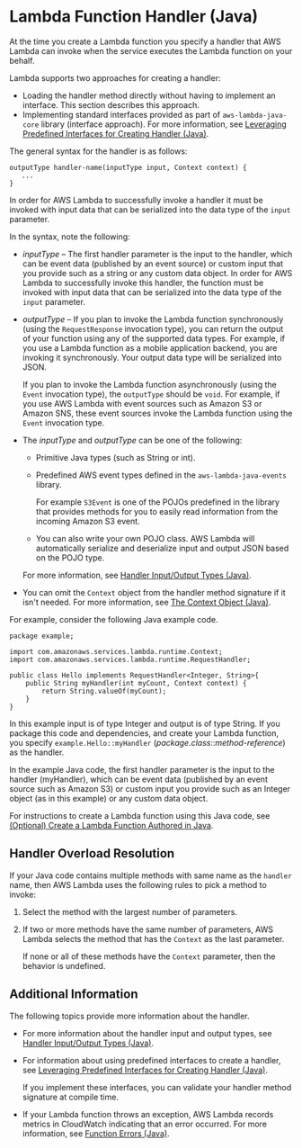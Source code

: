 # Lambda Function Handler \(Java\)<a name="java-programming-model-handler-types"></a>

At the time you create a Lambda function you specify a handler that AWS Lambda can invoke when the service executes the Lambda function on your behalf\. 

Lambda supports two approaches for creating a handler: 
+ Loading the handler method directly without having to implement an interface\. This section describes this approach\.
+  Implementing standard interfaces provided as part of `aws-lambda-java-core` library \(interface approach\)\. For more information, see [Leveraging Predefined Interfaces for Creating Handler \(Java\)](java-handler-using-predefined-interfaces.md)\. 

The general syntax for the handler is as follows:

```
outputType handler-name(inputType input, Context context) {
   ...
}
```

In order for AWS Lambda to successfully invoke a handler it must be invoked with input data that can be serialized into the data type of the `input` parameter\. 

In the syntax, note the following:
+  *inputType* – The first handler parameter is the input to the handler, which can be event data \(published by an event source\) or custom input that you provide such as a string or any custom data object\. In order for AWS Lambda to successfully invoke this handler, the function must be invoked with input data that can be serialized into the data type of the `input` parameter\.
+ *outputType* – If you plan to invoke the Lambda function synchronously \(using the `RequestResponse` invocation type\), you can return the output of your function using any of the supported data types\. For example, if you use a Lambda function as a mobile application backend, you are invoking it synchronously\. Your output data type will be serialized into JSON\. 

  If you plan to invoke the Lambda function asynchronously \(using the `Event` invocation type\), the `outputType` should be `void`\. For example, if you use AWS Lambda with event sources such as Amazon S3 or Amazon SNS, these event sources invoke the Lambda function using the `Event` invocation type\.
+ The *inputType* and *outputType* can be one of the following:
  + Primitive Java types \(such as String or int\)\.
  + Predefined AWS event types defined in the `aws-lambda-java-events` library\. 

    For example `S3Event` is one of the POJOs predefined in the library that provides methods for you to easily read information from the incoming Amazon S3 event\.
  + You can also write your own POJO class\. AWS Lambda will automatically serialize and deserialize input and output JSON based on the POJO type\. 

  For more information, see [Handler Input/Output Types \(Java\)](java-programming-model-req-resp.md)\.
+ You can omit the `Context` object from the handler method signature if it isn't needed\. For more information, see [The Context Object \(Java\)](java-context-object.md)\.

For example, consider the following Java example code\. 

```
package example;

import com.amazonaws.services.lambda.runtime.Context; 
import com.amazonaws.services.lambda.runtime.RequestHandler;

public class Hello implements RequestHandler<Integer, String>{
    public String myHandler(int myCount, Context context) {
        return String.valueOf(myCount);
    }
}
```

In this example input is of type Integer and output is of type String\. If you package this code and dependencies, and create your Lambda function, you specify `example.Hello::myHandler` \(*package*\.*class*::*method\-reference*\) as the handler\. 

In the example Java code, the first handler parameter is the input to the handler \(myHandler\), which can be event data \(published by an event source such as Amazon S3\) or custom input you provide such as an Integer object \(as in this example\) or any custom data object\. 

For instructions to create a Lambda function using this Java code, see [\(Optional\) Create a Lambda Function Authored in Java](get-started-step4-optional.md)\.

## Handler Overload Resolution<a name="java-programming-model-handler-types-overload-resolution"></a>

If your Java code contains multiple methods with same name as the `handler` name, then AWS Lambda uses the following rules to pick a method to invoke:

1. Select the method with the largest number of parameters\.

1. If two or more methods have the same number of parameters, AWS Lambda selects the method that has the `Context` as the last parameter\. 

   If none or all of these methods have the `Context` parameter, then the behavior is undefined\.

## Additional Information<a name="java-programming-model-handler-types-additional-info"></a>

The following topics provide more information about the handler\.
+ For more information about the handler input and output types, see [Handler Input/Output Types \(Java\)](java-programming-model-req-resp.md)\.
+ For information about using predefined interfaces to create a handler, see [Leveraging Predefined Interfaces for Creating Handler \(Java\)](java-handler-using-predefined-interfaces.md)\. 

  If you implement these interfaces, you can validate your handler method signature at compile time\. 
+ If your Lambda function throws an exception, AWS Lambda records metrics in CloudWatch indicating that an error occurred\. For more information, see [Function Errors \(Java\)](java-exceptions.md)\.